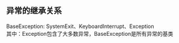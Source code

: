 ## 异常的继承关系

BaseException: SystemExit、KeyboardInterrupt、Exception <br/>
其中：Exception包含了大多数异常，BaseException是所有异常的基类